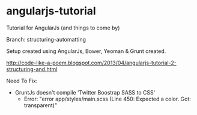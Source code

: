 angularjs-tutorial
==================

Tutorial for AngularJs (and things to come by)


Branch: structuring-automatting 

Setup created using AngularJs, Bower, Yeoman & Grunt created.

http://code-like-a-poem.blogspot.com/2013/04/angularjs-tutorial-2-structuring-and.html



Need To Fix:
- GruntJs doesn't compile 'Twitter Boostrap SASS to CSS'
	- Error: "error app/styles/main.scss (Line 450: Expected a color. Got: transparent)"